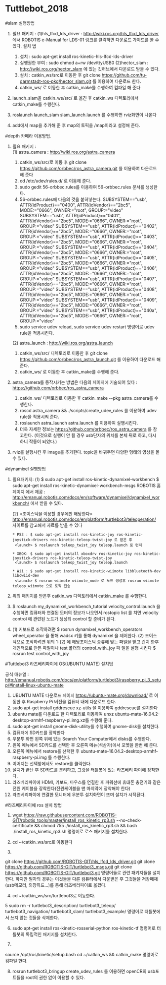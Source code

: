 # Tuttlebot_2018
 

#slam 실행방법
1. 필요 패키지 :
   (1)hls_lfcd_lds_driver : http://wiki.ros.org/hls_lfcd_lds_driver 에서 ROBOTIS e-Manual for LDS-01 링크를 클릭하면 다운로드 가이드를 볼 수 있다.
     설치 법
     1) 설치 : sudo apt-get install ros-kinetic-hls-lfcd-lds-driver
     2) 실행권한 부여 : sudo chmod a+rw /dev/ttyUSB0
   (2)hector_slam : http://wiki.ros.org/hector_slam 에 있는 깃허브에서 다운로드 받을 수 있다.
     1) 설치 : catkin_ws/src로 이동한 후 git clone https://github.com/tu-darmstadt-ros-pkg/hector_slam.git 를 이용하여 다운로드 한다.
     2) catkin_ws/ 로 이동한 후 catkin_make를 수행하여 컴파일 해 준다

2. launch_slam을 catkin_ws/src/ 로 옮긴 후 catkin_ws 디렉토리에서 catkin_make를 수행한다.

3. roslaunch launch_slam slam_launch.launch 를 수행하면 rviz화면이 나온다

4. add에서 map을 추가해 준 후 map의 토픽을 /map이라고 설정해 준다.


#depth 카메라 이용방법.
1. 필요 패키지 :  
   (1) astra_camera : http://wiki.ros.org/astra_camera
      1) catkin_ws/src/로 이동 후 git clone https://github.com/orbbec/ros_astra_camera.git 를 이용하여 다운로드 해 준다
      2) cd  /etc/udev/rules.d/ 로 이동해 준다.
      3) sudo gedit 56-orbbec.rules를 이용하여 56-orbbec.rules 문서를 생성한다.
      4) 56-orbbec.rules에 다음의 것을 붙혀넣는다.
      SUBSYSTEM=="usb", ATTR{idProduct}=="0400", ATTR{idVendor}=="2bc5", MODE:="0666", OWNER:="root", GROUP:="video"
      SUBSYSTEM=="usb", ATTR{idProduct}=="0401", ATTR{idVendor}=="2bc5", MODE:="0666", OWNER:="root", GROUP:="video"
      SUBSYSTEM=="usb", ATTR{idProduct}=="0402", ATTR{idVendor}=="2bc5", MODE:="0666", OWNER:="root", GROUP:="video"
      SUBSYSTEM=="usb", ATTR{idProduct}=="0403", ATTR{idVendor}=="2bc5", MODE:="0666", OWNER:="root", GROUP:="video"
      SUBSYSTEM=="usb", ATTR{idProduct}=="0404", ATTR{idVendor}=="2bc5", MODE:="0666", OWNER:="root", GROUP:="video"
      SUBSYSTEM=="usb", ATTR{idProduct}=="0405", ATTR{idVendor}=="2bc5", MODE:="0666", OWNER:="root", GROUP:="video"
      SUBSYSTEM=="usb", ATTR{idProduct}=="0406", ATTR{idVendor}=="2bc5", MODE:="0666", OWNER:="root", GROUP:="video"
      SUBSYSTEM=="usb", ATTR{idProduct}=="0407", ATTR{idVendor}=="2bc5", MODE:="0666", OWNER:="root", GROUP:="video"
      SUBSYSTEM=="usb", ATTR{idProduct}=="0408", ATTR{idVendor}=="2bc5", MODE:="0666", OWNER:="root", GROUP:="video"
      SUBSYSTEM=="usb", ATTR{idProduct}=="0409", ATTR{idVendor}=="2bc5", MODE:="0666", OWNER:="root", GROUP:="video"
      SUBSYSTEM=="usb", ATTR{idProduct}=="040a", ATTR{idVendor}=="2bc5", MODE:="0666", OWNER:="root", GROUP:="video"
      5) sudo service udev reload, sudo service udev restart 명령어로 udev rule을 적용시킨다.

   (2) astra_launch : http://wiki.ros.org/astra_launch
      1) catkin_ws/src/ 디렉토리로 이동한 후 git clone https://github.com/orbbec/ros_astra_launch.git 를 이용하여 다운로드 해 준다.
      2) catkin_ws/ 로 이동한 후 catkin_make를 수행해 준다.

2. astra_camera를 동작시키는 방법은 다음의 페이지에 기술되어 있다 : https://github.com/orbbec/ros_astra_camera
   1) catkin_ws/ 디렉토리로 이동한 후 catkin_make --pkg astra_camera를 수행한다.
   2) roscd astra_camera && ./scripts/create_udev_rules 를 이용하여 udev rule을 적용시켜 준다.
   3) roslaunch astra_launch astra.launch 를 이용하여 실행시킨다.
   4) 더욱 자세한 정보는 https://github.com/orbbec/ros_astra_camera 를 참고한다.
  (이것으로 실행이 안 될 경우 usb단자의 위치를 본체 뒤로 하고, 다시 하니 작동이 되었다.)

3. rviz를 실행시킨 후 image를 추가한다. topic을 바꿔주면 다양한 형태의 영상을 볼 수 있다.

#dynamixel 실행방법
1. 필요패키지:
   (1) $ sudo apt-get install ros-kinetic-dynamixel-workbench 
       $ sudo apt-get install ros-kinetic-dynamixel-workbench-msgs
       ROBOTIS 홈페이지 에서 제공 : http://emanual.robotis.com/docs/en/software/dynamixel/dynamixel_workbench/ 에서 받을 수 있다.
   
   (2) <조이스틱을 이용할 경우에만 해당한다>
       http://emanual.robotis.com/docs/en/platform/turtlebot3/teleoperation/ 사이트를 참고해서 자료를 받을 수 있다
       
       * PS3 : $ sudo apt-get install ros-kinetic-joy ros-kinetic-joystick-drivers ros-kinetic-teleop-twist-joy 로 받은 후
        <launch> $ roslaunch teleop_twist_joy teleop.launch 로 런치
       
       * XBOX: $ sudo apt-get install xboxdrv ros-kinetic-joy ros-kinetic-joystick-drivers ros-kinetic-teleop-twist-joy
        <launch> $ roslaunch teleop_twist_joy teleop.launch
       
       * Wii : $ sudo apt-get install ros-kinetic-wiimote libbluetooth-dev libcwiid-dev
        <launch> $ rosrun wiimote wiimote_node 로 노드 생성후 rosrun wiimote teleop_wiimote 으로 토픽 전송

2. 위의 패키지를 받은후 catkin_ws 디렉토리에서 catkin_make 를 수행한다.
           
3. $ roslaunch my_dynamixel_workbench_tutorial velocity_control.launch 을 수행하면 컴퓨터와 연결된 모터의 정보가 나오면서 rostopic list  를 치면 velocity control 에 관련된 노드가 생성되 control 할 준비가 된다.

4. (1) 키보드로 조작하려면 $ rosrun dynamixel_workbench_operators wheel_operator 을 통해 wadsx 키를 통해 dynamixel 을 제어한다.
   (2) 조이스틱으로 조작하려면 위의 1-(2) 에 해당조이스틱 종류에 맞는 파일을 받고 런치 한후 개인적으로 만든 파일이나 test 폴더의 control_with_joy 파        일을 실행 시킨다 $ rosrun test control_with_joy
   
   
#Tuttlebot3 라즈베리파이에 OS(UBUNTU MATE) 설치법

공식 매뉴얼 : http://emanual.robotis.com/docs/en/platform/turtlebot3/raspberry_pi_3_setup/#install-linux-ubuntu-mate

1. UBUNTU MATE 다운로드 페이지 https://ubuntu-mate.org/download/ 로 이동한 후 Raspberry Pi 버전을 컴퓨터 내에 다운로드 한다.
2. sudo apt-get install gddrescue xz-utils 을 이용하여 gddrescue를 설치한다
3. ubuntu mate를 다운로드 한 디렉토리로 이동하여 unxz ubuntu-mate-16.04.2-desktop-armhf-raspberry-pi.img.xz를 수행해 준다.
4. sudo apt-get install gnome-disk-utility를 수행하여 gnome-disk를 설치한다.
5. 컴퓨터에 SD카드를 장착한다
6. 우분투 화면 왼쪽 위에 있는 Search Your Computer에서 disks를 수행한다.
7. 왼쪽 메뉴에서 SD카드를 선택한 후 오른쪽 메뉴(석삼자)에서 포멧을 한번 해 준다.
8. 오른쪽 메뉴에서 restore를 선택한 후 ubuntu-mate-16.04.2-desktop-armhf-raspberry-pi.img 를 수행한다.
9. 이어지는 선택창에서도 restore를 클릭한다.
10. 설치가 끝난 후 SD카드를 분리하고, 그것을 터틀봇에 있는 라즈베리 파이에 장착한다.
11. 라즈베리파이에 HDMI, 키보드, 마우스를 연결한 후 파워선에 휴대폰 충전기와 같은 전원 케이블을 장착한다(전원케이블을 맨 마지막에 장착해야 한다)
12. 라즈베리파이에 연결한 모니터에 우분투 설치화면이 뜨며 설치가 시작된다.


#라즈베리파이에 ros 설치 방법

1. wget https://raw.githubusercontent.com/ROBOTIS-GIT/robotis_tools/master/install_ros_kinetic_rp3.sh --no-check-certificate && chmod 755 ./install_ros_kinetic_rp3.sh && bash ./install_ros_kinetic_rp3.sh 명령어로 로스 패키지를 설치한다.

2. cd ~/catkin_ws/src로 이동한다

3. 
git clone https://github.com/ROBOTIS-GIT/hls_lfcd_lds_driver.git
git clone https://github.com/ROBOTIS-GIT/turtlebot3_msgs.git
git clone https://github.com/ROBOTIS-GIT/turtlebot3.git
명령어들로 관련 패키지들을 설치한다.
하지만 필자의 경우는 이것들을 다른 컴퓨터에서 다운받은 후 그것들을 저장매채(usb메모리, 외장하드...)를 통해 라즈베리파이로 옮겼다.

4. cd ~/catkin_ws/src/turtlebot3로 이동한다.

5 sudo rm -r turtlebot3_description/ turtlebot3_teleop/ turtlebot3_navigation/ turtlebot3_slam/ turtlebot3_example/ 명령어로 터틀봇에서 쓰지 않는 것들을 삭제한다.

6. sudo apt-get install ros-kinetic-rosserial-python ros-kinetic-tf 명령어로 터틀봇의 독립적인 패키지를 설치한다.

7. 
source /opt/ros/kinetic/setup.bash
cd ~/catkin_ws && catkin_make
명령어로 컴파일 한다.

8. rosrun turtlebot3_bringup create_udev_rules 를 이용하면 openCR의 usb포트들을 root의 권한 없이 이용할 수 있다.
